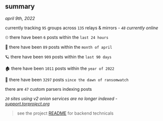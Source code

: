 
## summary
_april 9th, 2022_

currently tracking `95` groups across `135` relays & mirrors - _`48` currently online_

⏲ there have been `6` posts within the `last 24 hours`

🦈 there have been `89` posts within the `month of april`

🪐 there have been `909` posts within the `last 90 days`

🏚 there have been `1011` posts within the `year of 2022`

🦕 there have been `3297` posts `since the dawn of ransomwatch`

there are `47` custom parsers indexing posts

_`20` sites using v2 onion services are no longer indexed - [support.torproject.org](https://support.torproject.org/onionservices/v2-deprecation/)_

> see the project [README](https://github.com/thetanz/ransomwatch#ransomwatch--) for backend technicals
